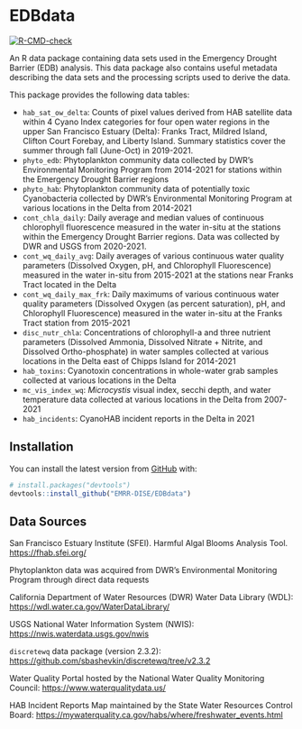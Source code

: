 
<!-- README.md is generated from README.Rmd. Please edit that file -->

# EDBdata

<!-- badges: start -->

[![R-CMD-check](https://github.com/mountaindboz/EDBdata/workflows/R-CMD-check/badge.svg)](https://github.com/mountaindboz/EDBdata/actions)
<!-- badges: end -->

An R data package containing data sets used in the Emergency Drought
Barrier (EDB) analysis. This data package also contains useful metadata
describing the data sets and the processing scripts used to derive the
data.

This package provides the following data tables:

- `hab_sat_ow_delta`: Counts of pixel values derived from HAB satellite
  data within 4 Cyano Index categories for four open water regions in
  the upper San Francisco Estuary (Delta): Franks Tract, Mildred Island,
  Clifton Court Forebay, and Liberty Island. Summary statistics cover
  the summer through fall (June-Oct) in 2019-2021.
- `phyto_edb`: Phytoplankton community data collected by DWR’s
  Environmental Monitoring Program from 2014-2021 for stations within
  the Emergency Drought Barrier regions
- `phyto_hab`: Phytoplankton community data of potentially toxic
  Cyanobacteria collected by DWR’s Environmental Monitoring Program at
  various locations in the Delta from 2014-2021
- `cont_chla_daily`: Daily average and median values of continuous
  chlorophyll fluorescence measured in the water in-situ at the stations
  within the Emergency Drought Barrier regions. Data was collected by
  DWR and USGS from 2020-2021.
- `cont_wq_daily_avg`: Daily averages of various continuous water
  quality parameters (Dissolved Oxygen, pH, and Chlorophyll
  Fluorescence) measured in the water in-situ from 2015-2021 at the
  stations near Franks Tract located in the Delta
- `cont_wq_daily_max_frk`: Daily maximums of various continuous water
  quality parameters (Dissolved Oxygen (as percent saturation), pH, and
  Chlorophyll Fluorescence) measured in the water in-situ at the Franks
  Tract station from 2015-2021
- `disc_nutr_chla`: Concentrations of chlorophyll-a and three nutrient
  parameters (Dissolved Ammonia, Dissolved Nitrate + Nitrite, and
  Dissolved Ortho-phosphate) in water samples collected at various
  locations in the Delta east of Chipps Island for 2014-2021
- `hab_toxins`: Cyanotoxin concentrations in whole-water grab samples
  collected at various locations in the Delta
- `mc_vis_index_wq`: *Microcystis* visual index, secchi depth, and water
  temperature data collected at various locations in the Delta from
  2007-2021
- `hab_incidents`: CyanoHAB incident reports in the Delta in 2021

## Installation

You can install the latest version from [GitHub](https://github.com/)
with:

``` r
# install.packages("devtools")
devtools::install_github("EMRR-DISE/EDBdata")
```

## Data Sources

San Francisco Estuary Institute (SFEI). Harmful Algal Blooms Analysis
Tool. <https://fhab.sfei.org/>

Phytoplankton data was acquired from DWR’s Environmental Monitoring
Program through direct data requests

California Department of Water Resources (DWR) Water Data Library (WDL):
<https://wdl.water.ca.gov/WaterDataLibrary/>

USGS National Water Information System (NWIS):
<https://nwis.waterdata.usgs.gov/nwis>

`discretewq` data package (version 2.3.2):
<https://github.com/sbashevkin/discretewq/tree/v2.3.2>

Water Quality Portal hosted by the National Water Quality Monitoring
Council: <https://www.waterqualitydata.us/>

HAB Incident Reports Map maintained by the State Water Resources Control
Board: <https://mywaterquality.ca.gov/habs/where/freshwater_events.html>
